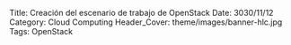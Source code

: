 Title: Creación del escenario de trabajo de OpenStack
Date: 3030/11/12
Category: Cloud Computing
Header_Cover: theme/images/banner-hlc.jpg
Tags: OpenStack
